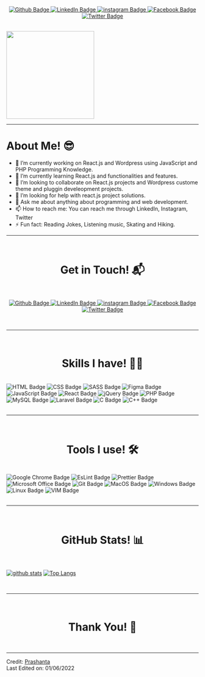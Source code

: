 <div align="center" id="badges">
  <a href="https://github.com/Prasanto19">
    <img src="https://img.shields.io/badge/GitHub-100000?style=for-the-badge&logo=github&logoColor=white" alt="Github Badge"/>
  </a>
  <a href="https://www.linkedin.com/in/prasanto19/">
    <img src="https://img.shields.io/badge/LinkedIn-0077B5?style=for-the-badge&logo=linkedin&logoColor=white" alt="LinkedIn Badge"/>
  </a>
  <a href="https://www.instagram.com/prasanto19">
    <img src="https://img.shields.io/badge/Instagram-E4405F?style=for-the-badge&logo=instagram&logoColor=white" alt="instagram Badge"/>
  </a>
  <a href="https://www.facebook.com/prasanto.cou">
    <img src="https://img.shields.io/badge/Facebook-1877F2?style=for-the-badge&logo=facebook&logoColor=white" alt="Facebook Badge"/>
  </a>
  <a href="https://twitter.com/Prasanto19">
    <img src="https://img.shields.io/badge/Twitter-1DA1F2?style=for-the-badge&logo=twitter&logoColor=white" alt="Twitter Badge"/>
  </a>
</div>
<Br>

<p>
  <a href="https://prasanto19.github.io/portfolio" target="_blank"><img src="https://miro.medium.com/max/2048/1*OohqW5DGh9CQS4hLY5FXzA.png" height="230"/></a>
</p>
<hr>
<h1>About Me! 😎</h1>

- 🔭 I’m currently working on React.js and Wordpress using JavaScript and PHP Programming Knowledge.
- 🌱 I’m currently learning React.js and functionalities and features.
- 👯 I’m looking to collaborate on React.js projects and Wordpress custome theme and pluggin develeopment projects.
- 🤔 I’m looking for help with react.js project solutions.
- 💬 Ask me about anything about programming and web development.
- 📫 How to reach me: You can reach me through LinkedIn, Instagram, Twitter 
- ⚡ Fun fact: Reading Jokes, Listening music, Skating and Hiking.

<hr>
<Br>
<h1 align="center">Get in Touch! 📬</h1>
<Br>
<p align="center">
  <div id="badges" align="center">
    <a href="https://github.com/Prasanto19">
      <img src="https://img.shields.io/badge/GitHub-100000?style=for-the-badge&logo=github&logoColor=white" alt="Github Badge"/>
    </a>
    <a href="https://www.linkedin.com/in/prasanto19/">
      <img src="https://img.shields.io/badge/LinkedIn-0077B5?style=for-the-badge&logo=linkedin&logoColor=white" alt="LinkedIn Badge"/>
    </a>
    <a href="https://www.instagram.com/prasanto19">
      <img src="https://img.shields.io/badge/Instagram-E4405F?style=for-the-badge&logo=instagram&logoColor=white" alt="instagram Badge"/>
    </a>
    <a href="https://www.facebook.com/prasanto.cou">
      <img src="https://img.shields.io/badge/Facebook-1877F2?style=for-the-badge&logo=facebook&logoColor=white" alt="Facebook Badge"/>
    </a>
    <a href="https://twitter.com/Prasanto19">
      <img src="https://img.shields.io/badge/Twitter-1DA1F2?style=for-the-badge&logo=twitter&logoColor=white" alt="Twitter Badge"/>
    </a>
  </div>
</p>
<Br>
<hr>
<Br>
<h1 align="center">Skills I have! 🤸‍♂</h1>
<Br>
<div id="badges">
  <img src="https://img.shields.io/badge/HTML5-E34F26?style=for-the-badge&logo=html5&logoColor=white" alt="HTML Badge"/>
  <img src="https://img.shields.io/badge/CSS3-1572B6?style=for-the-badge&logo=css3&logoColor=white" alt="CSS Badge"/>
  <img src="https://img.shields.io/badge/Sass-CC6699?style=for-the-badge&logo=sass&logoColor=white" alt="SASS Badge"/>
  <img src="https://img.shields.io/badge/Figma-F24E1E?style=for-the-badge&logo=figma&logoColor=white" alt="Figma Badge"/>
  <img src="https://img.shields.io/badge/JavaScript-323330?style=for-the-badge&logo=javascript&logoColor=F7DF1E" alt="JavaScript Badge"/>
  <img src="https://img.shields.io/badge/React-20232A?style=for-the-badge&logo=react&logoColor=61DAFB" alt="React Badge"/>
  <img src="https://img.shields.io/badge/jQuery-0769AD?style=for-the-badge&logo=jquery&logoColor=white" alt="jQuery Badge"/>
  <img src="https://img.shields.io/badge/PHP-777BB4?style=for-the-badge&logo=php&logoColor=white" alt="PHP Badge"/>
  <img src="https://img.shields.io/badge/MySQL-00000F?style=for-the-badge&logo=mysql&logoColor=white" alt="MySQL Badge"/>
  <img src="https://img.shields.io/badge/Laravel-FF2D20?style=for-the-badge&logo=laravel&logoColor=white" alt="Laravel Badge"/>
  <img src="https://img.shields.io/badge/C-00599C?style=for-the-badge&logo=c&logoColor=white" alt="C Badge"/>
  <img src="https://img.shields.io/badge/C%2B%2B-00599C?style=for-the-badge&logo=c%2B%2B&logoColor=white" alt="C++ Badge"/>
</div>
<Br>
<hr>
<Br>
<h1 align="center">Tools I use! 🛠️</h1>
<Br>
 
<div id="badges">
  <img src="https://img.shields.io/badge/Google_chrome-4285F4?style=for-the-badge&logo=Google-chrome&logoColor=white" alt="Google Chrome Badge"/>
  <img src="https://img.shields.io/badge/eslint-3A33D1?style=for-the-badge&logo=eslint&logoColor=white" alt="EsLint Badge"/>
  <img src="https://img.shields.io/badge/prettier-1A2C34?style=for-the-badge&logo=prettier&logoColor=F7BA3E" alt="Prettier Badge"/>
  <img src="https://img.shields.io/badge/Microsoft_Office-D83B01?style=for-the-badge&logo=microsoft-office&logoColor=white" alt="Microsoft Office Badge"/>
  <img src="https://img.shields.io/badge/GIT-E44C30?style=for-the-badge&logo=git&logoColor=white" alt="Git Badge"/>
  <img src="https://img.shields.io/badge/mac%20os-000000?style=for-the-badge&logo=apple&logoColor=white" alt="MacOS Badge"/>
  <img src="https://img.shields.io/badge/Windows-0078D6?style=for-the-badge&logo=windows&logoColor=white" alt="Windows Badge"/>
  <img src="https://img.shields.io/badge/Linux-FCC624?style=for-the-badge&logo=linux&logoColor=black" alt="Linux Badge"/>
  <img src="https://img.shields.io/badge/VIM-%2311AB00.svg?&style=for-the-badge&logo=vim&logoColor=white" alt="VIM Badge"/>
</div>
  
<Br>
<hr>
<Br>
<h1 align="center">GitHub Stats! 📊</h1>
<Br>
  
[![github stats](https://github-readme-stats.vercel.app/api?username=Prasanto19&show_icons=true&theme=merko)](https://github.com/prasanto19)
[![Top Langs](https://github-readme-stats.vercel.app/api/top-langs/?username=Prasanto19&layout=compact&theme=merko)](https://github.com/prasanto19)
  
<Br>
<hr>
<Br>
<h1 align="center">Thank You! 🤵 </h1>
<Br>

------
  
Credit: [Prashanta](https://prasanto19.github.io/portfolio)
<br>
Last Edited on: 01/06/2022
